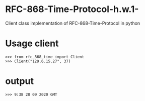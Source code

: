 # RFC-868-Time-Protocol-h.w.1-
Client class implementation of RFC-868-Time-Protocol in python

# Usage client

	>>> from rfc_868_time import Client
	>>> Client("129.6.15.27", 37)
  # output
    >>> 9:38 28 09 2020 GMT 





